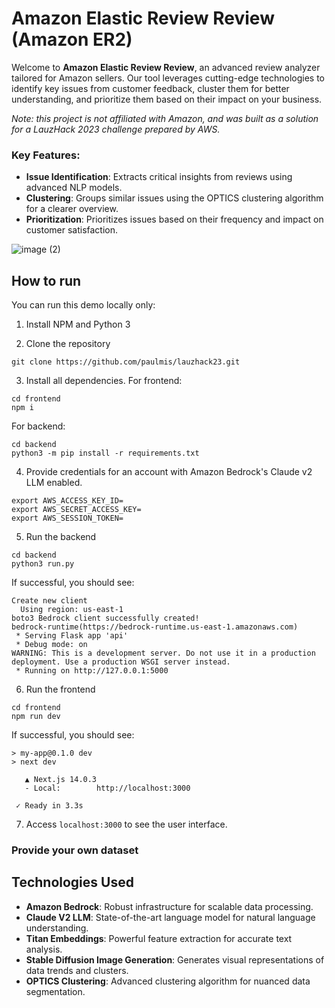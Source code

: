# Amazon Elastic Review Review (Amazon ER2)

Welcome to **Amazon Elastic Review Review**, an advanced review analyzer tailored for Amazon sellers. Our tool leverages cutting-edge technologies to identify key issues from customer feedback, cluster them for better understanding, and prioritize them based on their impact on your business.

_Note: this project is not affiliated with Amazon, and was built as a solution for a LauzHack 2023 challenge prepared by AWS._

### Key Features:
- **Issue Identification**: Extracts critical insights from reviews using advanced NLP models.
- **Clustering**: Groups similar issues using the OPTICS clustering algorithm for a clearer overview.
- **Prioritization**: Prioritizes issues based on their frequency and impact on customer satisfaction.

![image (2)](https://github.com/paulmis/lauzhack23/assets/45182027/f040a784-035b-422d-bab4-eba4f95fdf2d)


## How to run
You can run this demo locally only:

1. Install NPM and Python 3

2. Clone the repository

```
git clone https://github.com/paulmis/lauzhack23.git
```

3. Install all dependencies. For frontend:

```
cd frontend
npm i
```

For backend:
```
cd backend
python3 -m pip install -r requirements.txt
```

4. Provide credentials for an account with Amazon Bedrock's Claude v2 LLM enabled.

```
export AWS_ACCESS_KEY_ID=
export AWS_SECRET_ACCESS_KEY=
export AWS_SESSION_TOKEN=
```

5. Run the backend

```
cd backend
python3 run.py
```

If successful, you should see:
```
Create new client
  Using region: us-east-1
boto3 Bedrock client successfully created!
bedrock-runtime(https://bedrock-runtime.us-east-1.amazonaws.com)
 * Serving Flask app 'api'
 * Debug mode: on
WARNING: This is a development server. Do not use it in a production deployment. Use a production WSGI server instead.
 * Running on http://127.0.0.1:5000
```

6. Run the frontend

```
cd frontend
npm run dev
```

If successful, you should see:
```
> my-app@0.1.0 dev
> next dev

   ▲ Next.js 14.0.3
   - Local:        http://localhost:3000

 ✓ Ready in 3.3s
```

7. Access `localhost:3000` to see the user interface.

### Provide your own dataset


## Technologies Used
- **Amazon Bedrock**: Robust infrastructure for scalable data processing.
- **Claude V2 LLM**: State-of-the-art language model for natural language understanding.
- **Titan Embeddings**: Powerful feature extraction for accurate text analysis.
- **Stable Diffusion Image Generation**: Generates visual representations of data trends and clusters.
- **OPTICS Clustering**: Advanced clustering algorithm for nuanced data segmentation.
